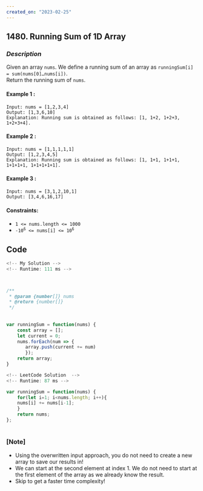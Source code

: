 ```yaml
---
created_on: "2023-02-25"
---
```


## 1480. Running Sum of 1D Array


### _Description_

Given an array `nums`. We define a running sum of an array as `runningSum[i] = sum(nums[0]…nums[i])`.\
Return the running sum of `nums`.


#### Example 1 :
```
Input: nums = [1,2,3,4]
Output: [1,3,6,10]
Explanation: Running sum is obtained as follows: [1, 1+2, 1+2+3, 1+2+3+4].
```

#### Example 2 :
```
Input: nums = [1,1,1,1,1]
Output: [1,2,3,4,5]
Explanation: Running sum is obtained as follows: [1, 1+1, 1+1+1, 1+1+1+1, 1+1+1+1+1].
```

#### Example 3 :
```
Input: nums = [3,1,2,10,1]
Output: [3,4,6,16,17]
```

#### Constraints:

- `1 <= nums.length <= 1000`
- <code>-10<sup>6</sup> <= nums[i] <= 10<sup>6</sup></code>


## Code

```JavaScript
<!-- My Solution -->
<!-- Runtime: 111 ms -->



/**
 * @param {number[]} nums
 * @return {number[]}
 */
 
 
var runningSum = function(nums) {
    const array = [];
    let current = 0;
    nums.forEach(num => {
       array.push(current += num)
       });
    return array;
}
```

```JavaScript
<!-- LeetCode Solution  -->
<!-- Runtime: 87 ms -->

var runningSum = function(nums) {
    for(let i=1; i<nums.length; i++){
    nums[i] += nums[i-1];
    }
    return nums;    
};
```



#

### [Note]
- Using the overwritten input approach, you do not need to create a new array to save our results in!
- We can start at the second element at index 1. We do not need to start at the first element of the array as we already know the result. 
- Skip to get a faster time complexity!
